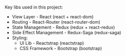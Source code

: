 Key libs used in this project:

- View Layer - React (react + react-dom)
- Routing - React-Router (react-router-dom)
- State Management - Redux (redux + react-redux)
- Side Effect Management - Redux-Saga (redux-saga)
- Styling:
  - UI Lib - Reactstrap (reactstrap)
  - CSS Framework - Bootstrap (bootstrap)

